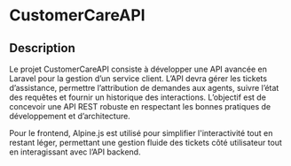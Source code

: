 # CustomerCareAPI

## Description
Le projet CustomerCareAPI consiste à développer une API avancée en Laravel pour la gestion d’un service client. L’API devra gérer les tickets d’assistance, permettre l’attribution de demandes aux agents, suivre l’état des requêtes et fournir un historique des interactions. L’objectif est de concevoir une API REST robuste en respectant les bonnes pratiques de développement et d’architecture. 

Pour le frontend, Alpine.js est utilisé pour simplifier l'interactivité tout en restant léger, permettant une gestion fluide des tickets côté utilisateur tout en interagissant avec l’API backend.

